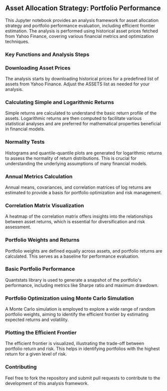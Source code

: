 ## Asset Allocation Strategy: Portfolio Performance
This Jupyter notebook provides an analysis framework for asset allocation strategy and portfolio performance evaluation, including efficient frontier estimation. The analysis is performed using historical asset prices fetched from Yahoo Finance, covering various financial metrics and optimization techniques.

### Key Functions and Analysis Steps
### Downloading Asset Prices
The analysis starts by downloading historical prices for a predefined list of assets from Yahoo Finance. Adjust the ASSETS list as needed for your analysis.

### Calculating Simple and Logarithmic Returns
Simple returns are calculated to understand the basic return profile of the assets. Logarithmic returns are then computed to facilitate various statistical analyses and are preferred for mathematical properties beneficial in financial models.

### Normality Tests
Histograms and quantile-quantile plots are generated for logarithmic returns to assess the normality of return distributions. This is crucial for understanding the underlying assumptions of many financial models.

### Annual Metrics Calculation
Annual means, covariances, and correlation matrices of log returns are estimated to provide a basis for portfolio optimization and risk management.

### Correlation Matrix Visualization
A heatmap of the correlation matrix offers insights into the relationships between asset returns, which is essential for diversification and risk assessment.

### Portfolio Weights and Returns
Portfolio weights are defined equally across assets, and portfolio returns are calculated. This serves as a baseline for performance evaluation.

### Basic Portfolio Performance
Quantstats library is used to generate a snapshot of the portfolio's performance, including metrics like Sharpe ratio and maximum drawdown.

### Portfolio Optimization using Monte Carlo Simulation
A Monte Carlo simulation is employed to explore a wide range of random portfolio weights, aiming to identify the efficient frontier by estimating expected returns and volatility.

### Plotting the Efficient Frontier
The efficient frontier is visualized, illustrating the trade-off between portfolio return and risk. This helps in identifying portfolios with the highest return for a given level of risk.

### Contributing
Feel free to fork the repository and submit pull requests to contribute to the development of this analysis framework.
